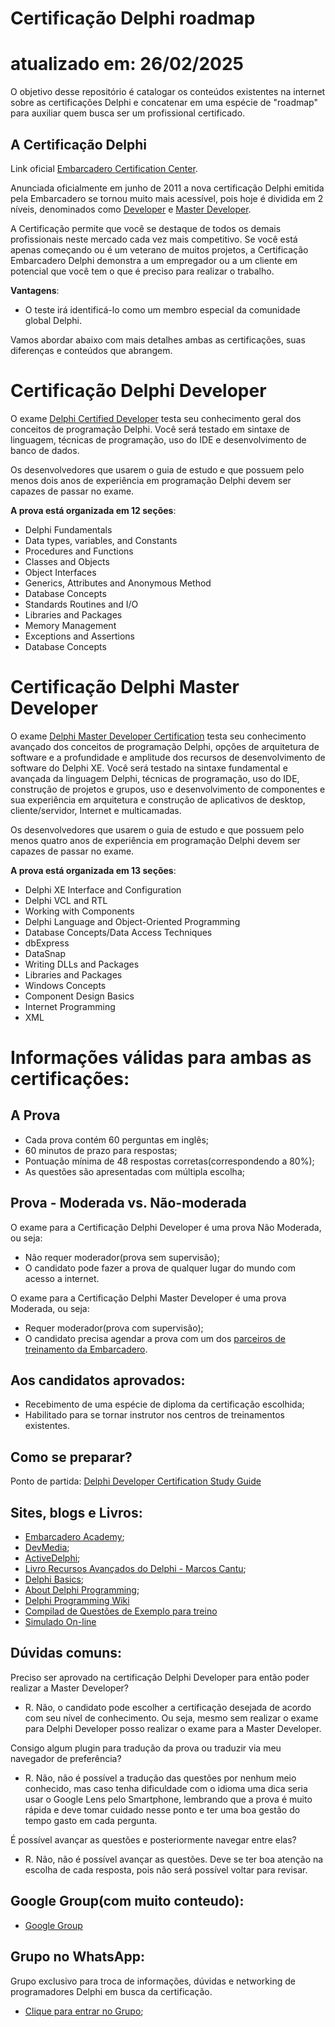 # Certificação Delphi roadmap
# atualizado em: 26/02/2025
O objetivo desse repositório é catalogar os conteúdos existentes na internet sobre as certificações Delphi e concatenar em uma espécie de "roadmap" para auxiliar quem busca ser um profissional certificado.

## A Certificação Delphi
Link oficial [Embarcadero Certification Center](https://www.embarcadero.com/br/resources/embarcadero-certification-center).

Anunciada oficialmente em junho de 2011 a nova certificação Delphi emitida pela Embarcadero se tornou muito mais acessível, pois hoje é dividida em 2 níveis, denominados  como [Developer](https://www.embarcadero.com/br/resources/delphi-developer-certification) e [Master Developer](https://www.embarcadero.com/br/resources/delphi-master-developer-certification).

A Certificação permite que você se destaque de todos os demais profissionais neste mercado cada vez mais competitivo. Se você está apenas começando ou é um veterano de muitos projetos, a Certificação Embarcadero Delphi demonstra a um empregador ou a um cliente em potencial que você tem o que é preciso para realizar o trabalho.

**Vantagens**:
- O teste irá identificá-lo como um membro especial da comunidade global Delphi.

Vamos abordar abaixo com mais detalhes ambas as certificações, suas diferenças e conteúdos que abrangem.

# Certificação Delphi Developer
O exame [Delphi Certified Developer](https://www.embarcadero.com/br/resources/delphi-developer-certification) testa seu conhecimento geral dos conceitos de programação Delphi. Você será testado em sintaxe de linguagem, técnicas de programação, uso do IDE e desenvolvimento de banco de dados. 

Os desenvolvedores que usarem o guia de estudo e que possuem pelo menos dois anos de experiência em programação Delphi devem ser capazes de passar no exame.

**A prova está organizada em 12 seções**:
- Delphi Fundamentals
- Data types, variables, and Constants
- Procedures and Functions
- Classes and Objects
- Object Interfaces
- Generics, Attributes and Anonymous Method
- Database Concepts
- Standards Routines and I/O
- Libraries and Packages
- Memory Management
- Exceptions and Assertions
- Database Concepts

# Certificação Delphi Master Developer
O exame [Delphi Master Developer Certification](https://www.embarcadero.com/br/resources/delphi-master-developer-certification) testa seu conhecimento avançado dos conceitos de programação Delphi, opções de arquitetura de software e a profundidade e amplitude dos recursos de desenvolvimento de software do Delphi XE. Você será testado na sintaxe fundamental e avançada da linguagem Delphi, técnicas de programação, uso do IDE, construção de projetos e grupos, uso e desenvolvimento de componentes e sua experiência em arquitetura e construção de aplicativos de desktop, cliente/servidor, Internet e multicamadas. 

Os desenvolvedores que usarem o guia de estudo e que possuem pelo menos quatro anos de experiência em programação Delphi devem ser capazes de passar no exame.

**A prova está organizada em 13 seções**:

- Delphi XE Interface and Configuration
- Delphi VCL and RTL
- Working with Components
- Delphi Language and Object-Oriented Programming
- Database Concepts/Data Access Techniques
- dbExpress
- DataSnap
- Writing DLLs and Packages
- Libraries and Packages
- Windows Concepts
- Component Design Basics
- Internet Programming
- XML

# Informações válidas para ambas as certificações:

## A Prova
- Cada prova contém 60 perguntas em inglês;
- 60 minutos de prazo para respostas;
- Pontuação mínima de 48 respostas corretas(correspondendo a 80%);
- As questões são apresentadas com múltipla escolha;

## Prova - Moderada vs. Não-moderada
O exame para a Certificação Delphi Developer é uma prova Não Moderada, ou seja:
- Não requer moderador(prova sem supervisão);
- O candidato pode fazer a prova de qualquer lugar do mundo com acesso a internet.

O exame para a Certificação Delphi Master Developer é uma prova Moderada, ou seja:
- Requer moderador(prova com supervisão);
- O candidato precisa agendar a prova com um dos [parceiros de treinamento da Embarcadero](https://www.embarcadero.com/br/partners/consulting).

## Aos candidatos aprovados:
- Recebimento de uma espécie de diploma da certificação escolhida;
- Habilitado para se tornar instrutor nos centros de treinamentos existentes.

## Como se preparar?
Ponto de partida: [Delphi Developer Certification Study Guide](https://www.embarcadero.com/images/dm/technical-papers/delphi-developer-certification-study-guide.pdf)

## Sites, blogs e Livros:
- [Embarcadero Academy](https://www.embarcaderoacademy.com/);
- [DevMedia](https://www.devmedia.com.br/delphi/);
- [ActiveDelphi](http://www.activedelphi.com.br/);
- [Livro Recursos Avançados do Delphi - Marcos Cantu](https://www.amazon.com.br/Recursos-Avan%C3%A7ados-Delphi-Marco-Cant%C3%B9/dp/8586622443);
- [Delphi Basics](http://www.delphibasics.co.uk/);
- [About Delphi Programming](http://delphi.about.com/);
- [Delphi Programming Wiki](http://delphi.wikia.com/wiki/Delphi_Wiki)
- [Compilad de Questões de Exemplo para treino](https://drive.google.com/drive/folders/19iaSZOPp0omPSiiGrOOMH8W_1Nqcj7yv?usp=sharing)
- [Simulado On-line](https://www.questionaryon.com/shared.html?uuid=b29aa1ef-583d-447a-960d-83e9a88b6135)

## Dúvidas comuns:
Preciso ser aprovado na certificação Delphi Developer para então poder realizar a Master Developer?
- R. Não, o candidato pode escolher a certificação desejada de acordo com seu nível de conhecimento. Ou seja, mesmo sem realizar o exame para Delphi Developer posso realizar o exame para a Master Developer.

Consigo algum plugin para tradução da prova ou traduzir via meu navegador de preferência?
- R. Não, não é possível a tradução das questões por nenhum meio conhecido, mas caso tenha dificuldade com o idioma uma dica seria usar o Google Lens pelo Smartphone, lembrando que a prova é muito rápida e deve tomar cuidado nesse ponto e ter uma boa gestão do tempo gasto em cada pergunta.

É possível avançar as questões e posteriormente navegar entre elas?
- R. Não, não é possível avançar as questões. Deve se ter boa atenção na escolha de cada resposta, pois não será possível voltar para revisar.

## Google Group(com muito conteudo):
- [Google Group](https://groups.google.com/g/certificacao-delphi) 

## Grupo no WhatsApp:
Grupo exclusivo para troca de informações, dúvidas e networking de programadores Delphi em busca da certificação.
- [Clique para entrar no Grupo](https://chat.whatsapp.com/HU5B6dNzQUGAAehMT6BlK7);
